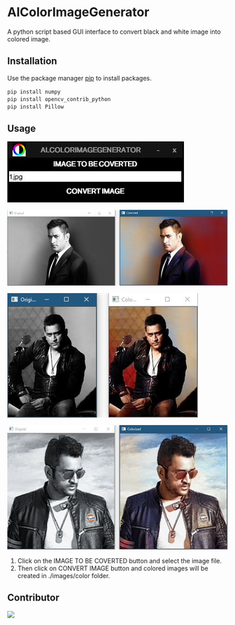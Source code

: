 # AlColorImageGenerator

A python script based GUI interface to convert black and white image into colored image.

## Installation

Use the package manager [pip](https://pip.pypa.io/en/stable/) to install packages.

```bash
pip install numpy
pip install opencv_contrib_python
pip install Pillow
```

## Usage

![](/Capture.JPG)

![](/Capture1.JPG)

![](/Capture2.JPG)

![](/Capture3.JPG)

1. Click on the IMAGE TO BE COVERTED button and select the image file.
2. Then click on CONVERT IMAGE button and colored images will be created in ./images/color folder.

## Contributor

<a href="https://github.com/alankarartist/ALCOLORIMAGEGENERATOR/graphs/contributors">
    <img src="https://contrib.rocks/image?repo=alankarartist/ALCOLORIMAGEGENERATOR" />
</a>